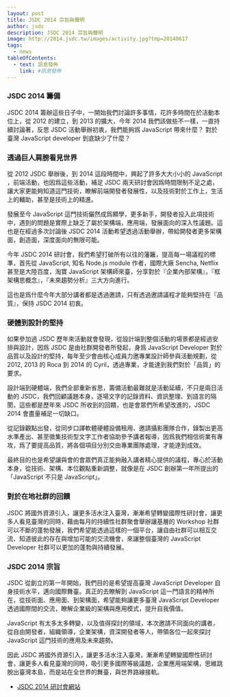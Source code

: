 ```yaml
---
layout: post
title: JSDC 2014 宗旨與聲明
author: jsdc
description: JSDC 2014 宗旨與聲明
image: http://2014.jsdc.tw/images/activity.jpg?tmp=20140617
tags:
  - news
tableOfContents:
  - text: 訊息發佈
    link: #訊息發佈
---
```


### JSDC 2014 籌備

JSDC 2014 籌辦這些日子中，一開始我們討論許多事情，花許多時間在於活動本位上，從 2012 的建立，到 2013 的擴大，今年 2014 我們該做些不一樣，一直持續討論著，反思 JSDC 活動舉辦初衷，我們能夠爲 JavaScript 帶來什麼？ 對於臺灣 JavaScript developer 到底缺少了什麼？

### 透過巨人肩膀看見世界

從 2012 JSDC 舉辦後，到 2014 這段時間中，興起了許多大大小小的 JavaScript ，前端活動，也因爲這些活動，補足 JSDC 兩天研討會因爲時間限制不足之處，讓大家更能夠知道這門技術，瞭解前端開發者發展性，以及技術對於工作上，生活上的輔助，甚至是技術上的精進。

發展至今 JavaScript 這門技術儼然成爲顯學，更多新手，開發者投入此項技術中，遇到的問題是實際上缺乏了屬於架構端，應用端，發展面向的深入性議題。這也是在經過多次討論後 JSDC 2014 活動希望透過活動舉辦，帶給開發者更多架構面，創造面，深度面向的無限可能。

今年 JSDC 2014 研討會，我們希望打破所有以往的藩籬，提高每一場議程的標準，首先從 JavaScript, 知名 Node.js module 作者，國際大廠 Sencha, Netflix 甚至是大陸百度，淘寶 JavaScript 架構師來臺，分享對於『企業內部架構』，『框架構思概念』，『未來趨勢分析』三大方向進行。

這也是爲什麼今年大部分講者都是透過邀請，只有透過邀請議程才能夠堅持在『品質』，保持 JSDC 2014 初衷。

### 硬體到設計的堅持

如果參加過 JSDC 歷年來活動就會發現，從設計端到整個活動的場景都是經過安排與設計，因爲 JSDC 是由社群開發者所發起，身爲 JavaScript Developer 對於品質以及設計的堅持，每年至少會由核心成員力邀專業設計師參與活動規劃，從 2012, 2013 的 Roca 到 2014 的 Cyril，透過專業，才能達到我們對於「品質」的要求。

設計端到硬體端，我們全部重新省思，籌備活動最難就是活動延續，不只是兩日活動的 JSDC，我們回顧議題本身，逐場文字的記錄資料、資訊整理、到語言的隔閡，這些都是歷年來 JSDC 所收到的回饋，也是會眾們所希望改進的，JSDC 2014 會盡量補足一切缺口。

從記錄觀點出發，從同步口譯軟體硬體設備租用、邀請攝影團隊合作，錄製出更高水準產出、甚至徵集技術型文字工作者協助參予講者報導，因爲我們相信術業有專攻，爲了要提高品質，將各個項目分別交由專業團隊處理，才能達到成效。

最終目的也是希望讓與會的會眾們真正能夠融入講者精心提供的議程，專心於活動本身，從技術、架構、本位觀點重新調整，就像是在 JSDC 創辦第一年所提出的「JavaScript 不只是 JavaScript」。

### 對於在地社群的回饋

JSDC 將國外資源引入，讓更多活水注入臺灣，漸漸希望轉變國際性研討會，讓更多人看見臺灣的同時，藉由每月的持續性社群聚會舉辦讓基層的 Workshop 社群可以不斷的蓬勃發展，我們希望能透過這樣的一個平台，讓自由社群可以相互交流、知道彼此的存在與增加可能的交流機會，來讓整個臺灣的 JavaScript Developer 社群可以更加的蓬勃與持續發展。

### JSDC 2014 宗旨

JSDC 從創立的第一年開始，我們目的是希望提高臺灣 JavaScript Developer 自身技術水平，邁向國際舞臺。真正的去瞭解到 JavaScript 這一門語言的精神所在，從技術面、應用面、到架構面，希望能夠讓更多臺灣 JavaScript Developer 透過國際間的交流，瞭解企業級的架構與應用模式，提升自我價值。

JavaScript 有太多太多轉變，以及值得探討的領域，本次邀請不同面向的講者，從自由開發者，組織領導，企業架構，資深開發者等人，帶領各位一起來探討 JavaScript 這門技術的應用及未來趨勢。

因此 JSDC 將國外資源引入，讓更多活水注入臺灣，漸漸希望轉變國際性研討會，讓更多人看見臺灣的同時，吸引更多國際等級議題，企業應用端架構，思維跳脫出臺灣本島，而是站在全世界的舞臺，與世界路線接軌。

 * [JSDC 2014 研討會網站](2014.jsdc.tw)
